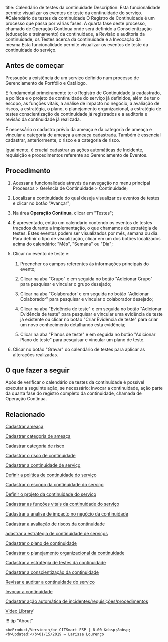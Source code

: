 title: Calendário de testes da continuidade
Description: Esta funcionalidade permite visualizar os eventos de teste da continuidade do serviço. 
#Calendário de testes da continuidade
O Registro de Continuidade é um processo que passa por várias fases. A quarta fase deste processo, chamado de Operação Contínua onde será definido a Conscientização (educação e treinamento) da continuidade, a Revisão e auditoria da continuidade, os Testes acerca da continuidade e a Invocação da mesma.Esta funcionalidade permite visualizar os eventos de teste da continuidade do serviço.

Antes de começar
--------------------

Pressupõe a existência de um serviço definido num processo de Gerenciamento de
Portfólio e Catálogo.

É fundamental primeiramente ter o Registro de Continuidade já cadastrado, a
política e o projeto de continuidade do serviço já definidos, além de ter o
escopo, as funções vitais, a análise de impacto no negócio, a avaliação de
riscos, a estratégia, o plano, o planejamento organizacional, a estratégia de
testes conscientização de continuidade já registrados e a auditoria e revisão da
continuidade já realizada.

É necessário o cadastro prévio da ameaça e da categoria de ameaça e vincular a
categoria de ameaça a ameaça cadastrada. Também é essencial cadastrar,
anteriormente, o risco e a categoria de risco.

Igualmente, é crucial cadastrar as ações automáticas de Incidente, requisição e
procedimentos referente ao Gerenciamento de Eventos.

Procedimento
----------------

1.  Acessar a funcionalidade através da navegação no menu principal Processos \>
    Gerência de Continuidade \> Continuidade;

2.  Localizar a continuidade do qual deseja visualizar os eventos de testes e
    clicar no botão "Avançar";

3.  Na área **Operação Continua**, clicar em "Testes";

4.  É apresentado, então um calendário contendo os eventos de testes traçados
    durante a implementação, o que chamamos de estratégia de testes. Estes
    eventos podem ser visualizados por mês, semana ou dia. Para definir o tipo
    de visualização, clicar em um dos botões localizados acima do calendário:
    "Mês", "Semana" ou "Dia";

5.  Clicar no evento de teste e:

    1.  Preencher os campos referentes às informações principais do evento;

    2.  Clicar na aba "Grupo" e em seguida no botão "Adicionar Grupo" para
        pesquisar e vincular o grupo desejado;

    3.  Clicar na aba "Colaborador' e em seguida no botão "Adicionar
        Colaborador" para pesquisar e vincular o colaborador desejado;

    4.  Clicar na aba "Evidência de teste" e em seguida no botão "Adicionar
        Evidência de teste" para pesquisar e vincular uma evidência de teste já
        existente ou clicar no botão "Criar Evidência de teste" para criar um
        novo conhecimento detalhando esta evidência;

    5.  Clicar na aba "Planos de teste" e em seguida no botão "Adicionar Plano
        de teste" para pesquisar e vincular um plano de teste.

6.  Clicar no botão "Gravar" do calendário de testes para aplicar as alterações
    realizadas.

O que fazer a seguir
------------------------

Após de verificar o calendário de testes da continuidade é possível executar a
seguinte ação, se necessário: invocar a continuidade, ação parte da quarta fase
do registro completo da continuidade, chamada de Operação Contínua.

Relacionado
----------------

[Cadastrar ameaça](/pt-br/citsmart-esp-8/processes/continuity/use/register-threat.html)

[Cadastrar categoria de ameaça](/pt-br/citsmart-esp-8/processes/continuity/use/threat-category.html)

[Cadastrar categoria de risco](/pt-br/citsmart-esp-8/processes/continuity/use/risk-category.html)

[Cadastrar o risco de continuidade](/pt-br/citsmart-esp-8/processes/continuity/use/register-continuity-risk.html)

[Cadastrar a continuidade de serviço](/pt-br/citsmart-esp-8/processes/continuity/use/register-service-continuity.html)

[Definir a política de continuidade do serviço](/pt-br/citsmart-esp-8/processes/continuity/use/continuity-policy.html)

[Cadastrar o escopo da continuidade do serviço](/pt-br/citsmart-esp-8/processes/continuity/use/service-continuity-scope.html)

[Definir o projeto da continuidade do serviço](pt-br/citsmart-esp-8/processes/continuity/use/service-continuity-project.html)

[Cadastrar as funções vitais da continuidade do serviço](/pt-br/citsmart-esp-8/processes/continuity/use/continuity-vital-functions.html)

[Cadastrar a análise de impacto no negócio da continuidade](/pt-br/citsmart-esp-8/processes/continuity/use/impact-analysis-continuity-business.html)

[Cadastrar a avaliação de riscos da continuidade](/pt-br/citsmart-esp-8/processes/continuity/use/continuity-risk-evaluation.html)

[adastrar a estratégia de continuidade de serviços](/pt-br/citsmart-esp-8/processes/continuity/use/service-continuity-strategy.html)

[Cadastrar o plano de continuidade](/pt-br/citsmart-esp-8/processes/continuity/use/continuity-plan.html)

[Cadastrar o planejamento organizacional da continuidade](/pt-br/citsmart-esp-8/processes/continuity/use/continuity-organizational-planning.html)

[Cadastrar a estratégia de testes da continuidade](/pt-br/citsmart-esp-8/processes/continuity/use/continuity-test-registration.html)

[Cadastrar a conscientização da continuidade](/pt-br/citsmart-esp-8/processes/continuity/use/continuity-awareness.html)

[Revisar e auditar a continuidade do serviço](/pt-br/citsmart-esp-8/processes/continuity/use/review-and-audit-continuity.html)

[Invocar a continuidade](/pt-br/citsmart-esp-8/processes/continuity/use/invoke-continuity.html)

[Cadastrar ação automática de incidentes/requisições/procedimentos](/pt-br/citsmart-esp-8/additional-features/automation-of-operation/configuration/register-automatic-actions-incident-request-procedure.html)

<i class='fa fa-youtube-play  fa-2x' style='color:#97ce17;vertical-align: middle;'> </i> [Video Library](https://www.youtube.com/playlist?list=PLB5qK2uzf2RPHLLyCQ9CqOeIt08azAa6k)'

!!! tip "About"

    <b>Product/Version:</b> CITSmart ESP | 8.00 &nbsp;&nbsp;
    <b>Updated:</b>01/15/2019 – Larissa Lourenço
